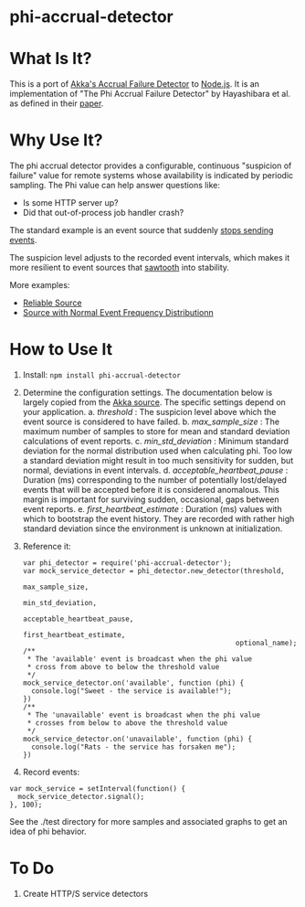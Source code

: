 phi-accrual-detector
====================

What Is It?
===

This is a port of
[Akka's Accrual Failure Detector](https://github.com/akka/akka/blob/master/akka-cluster/src/main/scala/akka/cluster/AccrualFailureDetector.scala)
to [Node.js](http://nodejs.org).  It is an implementation of "The Phi Accrual Failure Detector"
by Hayashibara et al. as defined in their [paper](http://ddg.jaist.ac.jp/pub/HDY+04.pdf).

Why Use It?
===

The phi accrual detector provides a configurable, continuous
"suspicion of failure" value for remote systems whose
availability is indicated by periodic sampling.
The Phi value can help answer questions like:

   * Is some HTTP server up?
   * Did that out-of-process job handler crash?

The standard example is an event source that suddenly
[stops sending events](http://htmlpreview.github.com/?https://github.com/mweagle/phi-accrual-detector/blob/master/test/charts/unreliable-source.html).

The suspicion level adjusts to the recorded event intervals, which makes it
more resilient to event sources that [sawtooth](http://htmlpreview.github.com/?https://github.com/mweagle/phi-accrual-detector/blob/master/test/charts/degrading-source.html)
into stability.

More examples:

* [Reliable Source](http://htmlpreview.github.com/?https://github.com/mweagle/phi-accrual-detector/blob/master/test/charts/reliable-source.html)
* [Source with Normal Event Frequency Distributionn](http://htmlpreview.github.com/?https://github.com/mweagle/phi-accrual-detector/blob/master/test/charts/normal-distribution-source.html)

How to Use It
===

1. Install: `npm install phi-accrual-detector`
2. Determine the configuration settings.  The documentation below is largely
copied from the [Akka source](https://github.com/akka/akka/blob/master/akka-cluster/src/main/scala/akka/cluster/AccrualFailureDetector.scala#L38).
The specific settings depend on your application.
  a. *threshold* : The suspicion level above which the event source
                  is considered to have failed.
  b. *max_sample_size* : The maximum number of samples to store
                          for mean and standard deviation calculations
                          of event reports.
  c. *min_std_deviation* : Minimum standard deviation for the
                          normal distribution used when calculating phi.
                          Too low a standard deviation might result in
                          too much sensitivity for sudden, but normal,
                          deviations in event intervals.
  d. *acceptable_heartbeat_pause* : Duration (ms) corresponding to the
                                  number of potentially lost/delayed
                                  events that will be accepted before
                                  it is considered anomalous.
                                  This margin is important for surviving
                                  sudden, occasional, gaps between
                                  event reports.
  e. *first_heartbeat_estimate* : Duration (ms) values with which to bootstrap the event
                                  history.  They are recorded with
                                  rather high standard deviation
                                  since the environment is unknown at initialization.

3. Reference it:

    ````
    var phi_detector = require('phi-accrual-detector');
    var mock_service_detector = phi_detector.new_detector(threshold,
                                                        max_sample_size,
                                                        min_std_deviation,
                                                        acceptable_heartbeat_pause,
                                                        first_heartbeat_estimate,
                                                        optional_name);
    /**
     * The 'available' event is broadcast when the phi value
     * cross from above to below the threshold value
     */
    mock_service_detector.on('available', function (phi) {
      console.log("Sweet - the service is available!");
    })
    /**
     * The 'unavailable' event is broadcast when the phi value
     * crosses from below to above the threshold value
     */
    mock_service_detector.on('unavailable', function (phi) {
      console.log("Rats - the service has forsaken me");
    })
    ````

4. Record events:

  ````
  var mock_service = setInterval(function() {
    mock_service_detector.signal();
  }, 100);

  ````

See the ./test directory for more samples and associated
graphs to get an idea of phi behavior.

To Do
===

1. Create HTTP/S service detectors


